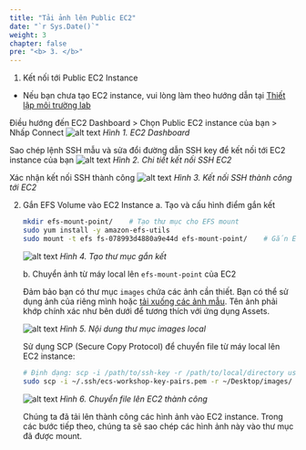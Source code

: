 ```yaml
---
title: "Tải ảnh lên Public EC2"
date: "`r Sys.Date()`"
weight: 3
chapter: false
pre: "<b> 3. </b>"
---
```


1. Kết nối tới Public EC2 Instance
- Nếu bạn chưa tạo EC2 instance, vui lòng làm theo hướng dẫn tại [Thiết lập môi trường lab](https://aws-fcj-ecs-workshop.github.io/Amazon-ECS-Immersion-Day/fundamentals/2-prerequisites/6-set-up-lab-environment/)

Điều hướng đến EC2 Dashboard > Chọn Public EC2 instance của bạn > Nhấp Connect
![alt text](/images/1-prerequisites/1.3-uploading-images-to-ec2/image.png)
*Hình 1. EC2 Dashboard*

Sao chép lệnh SSH mẫu và sửa đổi đường dẫn SSH key để kết nối tới EC2 instance của bạn
![alt text](/images/1-prerequisites/1.3-uploading-images-to-ec2/image-1.png)
*Hình 2. Chi tiết kết nối SSH EC2*

Xác nhận kết nối SSH thành công
![alt text](/images/1-prerequisites/1.3-uploading-images-to-ec2/image-2.png)
*Hình 3. Kết nối SSH thành công tới EC2*

2. Gắn EFS Volume vào EC2 Instance
    a. Tạo và cấu hình điểm gắn kết
    
    ```bash
    mkdir efs-mount-point/    # Tạo thư mục cho EFS mount
    sudo yum install -y amazon-efs-utils
    sudo mount -t efs fs-078993d4880a9e44d efs-mount-point/    # Gắn EFS volume
    ```
    
    ![alt text](/images/1-prerequisites/1.3-uploading-images-to-ec2/image-3.png)
    *Hình 4. Tạo thư mục gắn kết*
    
    b. Chuyển ảnh từ máy local lên `efs-mount-point` của EC2
    
    Đảm bảo bạn có thư mục `images` chứa các ảnh cần thiết. Bạn có thể sử dụng ảnh của riêng mình hoặc [tải xuống các ảnh mẫu](https://drive.google.com/drive/folders/1Zv327_rLX_Skp_NWZ0FqkA886-WEmdrn?usp=drive_link). Tên ảnh phải khớp chính xác như bên dưới để tương thích với ứng dụng Assets.

    ![alt text](/images/1-prerequisites/1.3-uploading-images-to-ec2/image-4.png)
    *Hình 5. Nội dung thư mục images local*
    

    Sử dụng SCP (Secure Copy Protocol) để chuyển file từ máy local lên EC2 instance:

    ```bash
    # Định dạng: scp -i /path/to/ssh-key -r /path/to/local/directory username@remote-host:/destination/path
    sudo scp -i ~/.ssh/ecs-workshop-key-pairs.pem -r ~/Desktop/images/ ec2-user@ec2-54-79-164-169.ap-southeast-2.compute.amazonaws.com:.
    ```
    
    ![alt text](/images/1-prerequisites/1.3-uploading-images-to-ec2/image-5.png)
    *Hình 6. Chuyển file lên EC2 thành công*

    Chúng ta đã tải lên thành công các hình ảnh vào EC2 instance. Trong các bước tiếp theo, chúng ta sẽ sao chép các hình ảnh này vào thư mục đã được mount.